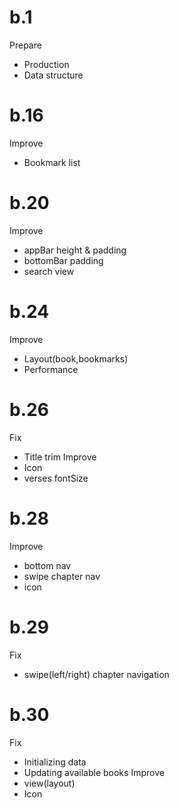 # b.1
Prepare
- Production
- Data structure

# b.16
Improve
- Bookmark list

# b.20
Improve
- appBar height & padding
- bottomBar padding
- search view

# b.24
Improve
- Layout(book,bookmarks)
- Performance

# b.26
Fix
- Title trim
Improve
- Icon
- verses fontSize

# b.28
Improve
- bottom nav
- swipe chapter nav
- icon

# b.29
Fix
- swipe(left/right) chapter navigation

# b.30
Fix
- Initializing data
- Updating available books
Improve
- view(layout)
- Icon
